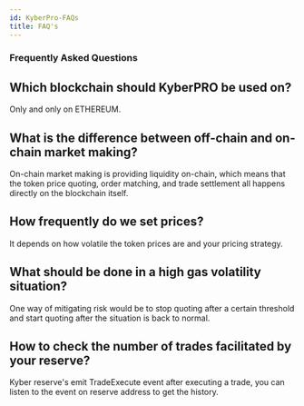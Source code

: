 ```yaml
---
id: KyberPro-FAQs
title: FAQ's
---
```

[//]: # (tagline)

### Frequently Asked Questions

## Which blockchain should KyberPRO be used on?

Only and only on ETHEREUM.

## What is the difference between off-chain and on-chain market making?

On-chain market making is providing liquidity on-chain, which means that the token price quoting, order matching, and trade settlement all happens directly on the blockchain itself.

## How frequently do we set prices? 

It depends on how volatile the token prices are and your pricing strategy.

## What should be done in a high gas volatility situation?

One way of mitigating risk would be to stop quoting after a certain threshold and start quoting after the situation is back to normal.

## How to check the number of trades facilitated by your reserve?

Kyber reserve's emit TradeExecute event after executing a trade, you can listen to the event on reserve address to get the history.
